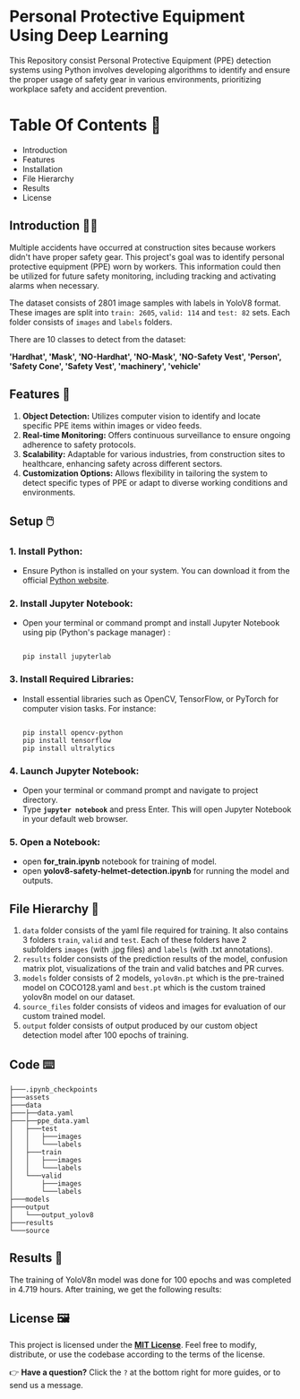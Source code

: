 # **Personal Protective Equipment Using Deep Learning**

This Repository consist Personal Protective Equipment (PPE) detection systems using Python involves developing algorithms to identify and ensure the proper usage of safety gear in various environments, prioritizing workplace safety and accident prevention.

# Table Of Contents 📜

- Introduction
- Features
- Installation
- File Hierarchy
- Results
- License

## Introduction 🧑‍🔧

Multiple accidents have occurred at construction sites because workers didn't have proper safety gear. This project's goal was to identify personal protective equipment (PPE) worn by workers. This information could then be utilized for future safety monitoring, including tracking and activating alarms when necessary.

The dataset consists of 2801 image samples with labels in YoloV8 format. These images are split into `train: 2605`, `valid: 114` and `test: 82` sets. Each folder consists of `images` and `labels` folders.

There are 10 classes to detect from the dataset:

**'Hardhat', 'Mask', 'NO-Hardhat', 'NO-Mask', 'NO-Safety Vest', 'Person', 'Safety Cone', 'Safety Vest', 'machinery', 'vehicle'**

## Features 🤖

1. **Object Detection:** Utilizes computer vision to identify and locate specific PPE items within images or video feeds.
2. **Real-time Monitoring:** Offers continuous surveillance to ensure ongoing adherence to safety protocols.
3. **Scalability:** Adaptable for various industries, from construction sites to healthcare, enhancing safety across different sectors.
4.  **Customization Options:** Allows flexibility in tailoring the system to detect specific types of PPE or adapt to diverse working conditions and environments.

## Setup 🖱️

### **1. Install Python:**

- Ensure Python is installed on your system. You can download it from the official [Python website](https://www.python.org/downloads/).

### **2. Install Jupyter Notebook:**

- Open your terminal or command prompt and install Jupyter Notebook using pip (Python's package manager) :
    
    ```
    
    pip install jupyterlab
    
    ```
    

### **3. Install Required Libraries:**

- Install essential libraries such as OpenCV, TensorFlow, or PyTorch for computer vision tasks. For instance:
    
    ```
    
    pip install opencv-python
    pip install tensorflow
    pip install ultralytics
    
    ```
    

### **4. Launch Jupyter Notebook:**

- Open your terminal or command prompt and navigate to  project directory.
- Type **`jupyter notebook`** and press Enter. This will open Jupyter Notebook in your default web browser.

### **5.  Open a Notebook:**

- open **for_train.ipynb** notebook for training of model.
- open **yolov8-safety-helmet-detection.ipynb** for running the model and outputs.

## File Hierarchy 📝

1. `data` folder consists of the yaml file required for training. It also contains 3 folders `train`, `valid` and `test`. Each of these folders have 2 subfolders `images` (with .jpg files) and `labels` (with .txt annotations).
2. `results` folder consists of the prediction results of the model, confusion matrix plot, visualizations of the train and valid batches and PR curves.
3. `models` folder consists of 2 models, `yolov8n.pt` which is the pre-trained model on COCO128.yaml and `best.pt` which is the custom trained yolov8n model on our dataset.
4. `source_files` folder consists of videos and images for evaluation of our custom trained model.
5. `output` folder consists of output produced by our custom object detection model after 100 epochs of training.

## Code ⌨️

```
├───.ipynb_checkpoints
├───assets
├───data
├───├──data.yaml
├───├──ppe_data.yaml
│   ├───test
│   │   ├───images
│   │   └───labels
│   ├───train
│   │   ├───images
│   │   └───labels
│   └───valid
│       ├───images
│       └───labels
├───models
├───output
│   └───output_yolov8
├───results
└───source

```

## Results 🎯

The training of YoloV8n model was done for 100 epochs and was completed in 4.719 hours. After training, we get the following results:

## License 🖼️

This project is licensed under the **[MIT License](https://chat.openai.com/c/LICENSE)**. Feel free to modify, distribute, or use the codebase according to the terms of the license.

👉 **Have a question?** Click the `?` at the bottom right for more guides, or to send us a message.

